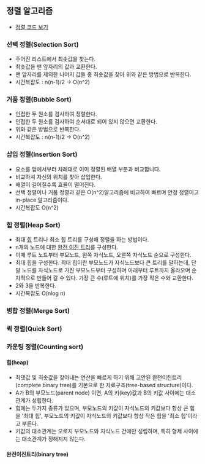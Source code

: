 ## 정렬 알고리즘
* [정렬 코드 보기](https://github.com/lsm7179/Study/blob/master/src/Study/sort/Sort.java)

### 선택 정렬(Selection Sort)
* 주어진 리스트에서 최솟값을 찾는다.
* 최솟값을 맨 앞자리의 값과 교환한다.
* 맨 앞자리를 제외한 나머지 값들 중 최솟값을 찾아 위와 같은 방법으로 반복한다.
* 시간복잡도 : n(n-1)/2 -> O(n^2)
### 거품 정렬(Bubble Sort)
* 인접한 두 원소를 검사하여 정렬한다.
* 인접한 두 원소를 검사하여 순서대로 되어 있지 않으면 교환한다.
* 위와 같은 방법으로 반복한다.
* 시간복잡도 : n(n-1)/2 -> O(n^2)
### 삽입 정렬(Insertion Sort)
* 요소를 앞에서부터 차례대로 이미 정렬된 배열 부분과 비교합니다.
* 비교하셔 자신의 위치를 찾아 삽입한다.
* 배열이 길어질수록 효율이 떨어진다.
* 선택 정렬이나 거품 정렬과 같은 O(n^2)알고리즘에 비교하여 빠르며 안정 정렬이고 in-place 알고리즘이다.
* 시간복잡도 O(n^2)
### 힙 정렬(Heap Sort)
* 최대 [힙](#####heap) 트리나 최소 힙 트리를 구성해 정렬을 하는 방법이다.
* n개의 노드에 대한 [완전 이진 트리](####binary-tree)를 구성한다.
* 이때 루트 노드부터 부모노드, 왼쪽 자식노드, 오른쪽 자식노드 순으로 구성한다.
* 최대 힙을 구성한다. 최대 힙이란 부모노드가 자식노드보다 큰 트리를 말하는데, 단말 노드를 자식노드로 가진 부모노드부터 구성하며 아래부터 루트까지 올라오며 순차적으로 만들어 갈 수 있다.
  가장 큰 수(루트에 위치)를 가장 작은 수와 교환한다.
* 2와 3을 반복한다.
* 시간복잡도 O(nlog n)

### 병합 정렬(Merge Sort)
### 퀵 정렬(Quick Sort)
### 카운팅 정렬(Counting sort)

#### 힙(heap)
 * 최댓값 및 최솟값을 찾아내는 연산을 빠르게 하기 위해 고안된 완전이진트리(complete binary tree)를 기본으로 한 자료구조(tree-based structure)이다.
 * A가 B의 부모노드(parent node) 이면, A의 키(key)값과 B의 키값 사이에는 대소관계가 성립한다.
 * 힙에는 두가지 종류가 있으며, 부모노드의 키값이 자식노드의 키값보다 항상 큰 힙을 '최대 힙', 부모노드의 키값이 자식노드의 키값보다 항상 작은 힙을 '최소 힙'이라고 부른다.
 * 키값의 대소관계는 오로지 부모노드와 자식노드 간에만 성립하며, 특히 형제 사이에는 대소관계가 정해지지 않는다.
#### 완전이진트리(binary tree)
